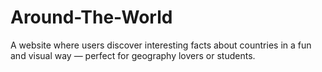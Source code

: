 # Around-The-World
A website where users discover interesting facts about countries in a fun and visual way — perfect for geography lovers or students.
